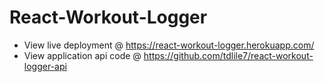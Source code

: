 # React-Workout-Logger
  - View live deployment @ https://react-workout-logger.herokuapp.com/
  - View application api code @ https://github.com/tdlile7/react-workout-logger-api

